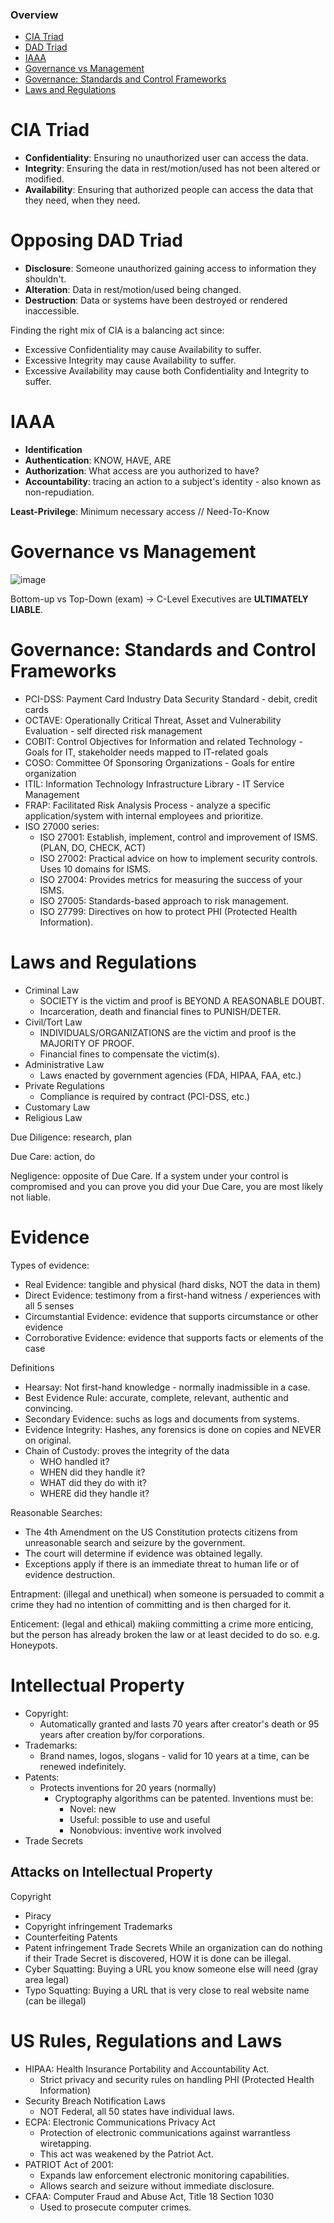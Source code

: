 ### Overview
- [CIA Triad](#cia-triad)
- [DAD Triad](#opposing-dad-triad)
- [IAAA](#iaaa)
- [Governance vs Management](#governance-vs-management)
- [Governance: Standards and Control Frameworks](#governance-standards-and-control-frameworks)
- [Laws and Regulations](#laws-and-regulations)

# CIA Triad
- **Confidentiality**: Ensuring no unauthorized user can access the data.
- **Integrity**: Ensuring the data in rest/motion/used has not been altered or modified.
- **Availability**: Ensuring that authorized people can access the data that they need, when they need.
# Opposing DAD Triad
- **Disclosure**: Someone unauthorized gaining access to information they shouldn't.
- **Alteration**: Data in rest/motion/used being changed.
- **Destruction**: Data or systems have been destroyed or rendered inaccessible.

Finding the right mix of CIA is a balancing act since:
- Excessive Confidentiality may cause Availability to suffer.
- Excessive Integrity may cause Availability to suffer.
- Excessive Availability may cause both Confidentiality and Integrity to suffer.

# IAAA
- **Identification**
- **Authentication**: KNOW, HAVE, ARE
- **Authorization**: What access are you authorized to have?
- **Accountability**: tracing an action to a subject's identity - also known as non-repudiation.

**Least-Privilege**: Minimum necessary access // Need-To-Know

# Governance vs Management
![image](https://github.com/0xScorpio/Certifications/assets/140411254/7742d50d-698e-4cdb-ac5a-e79e4f9157b9)

Bottom-up vs Top-Down (exam) -> C-Level Executives are **ULTIMATELY LIABLE**.

# Governance: Standards and Control Frameworks
- PCI-DSS: Payment Card Industry Data Security Standard - debit, credit cards
- OCTAVE: Operationally Critical Threat, Asset and Vulnerability Evaluation - self directed risk management
- COBIT: Control Objectives for Information and related Technology - Goals for IT, stakeholder needs mapped to IT-related goals
- COSO: Committee Of Sponsoring Organizations - Goals for entire organization
- ITIL: Information Technology Infrastructure Library - IT Service Management
- FRAP: Facilitated Risk Analysis Process - analyze a specific application/system with internal employees and prioritize.
- ISO 27000 series:
  - ISO 27001: Establish, implement, control and improvement of ISMS. (PLAN, DO, CHECK, ACT)
  - ISO 27002: Practical advice on how to implement security controls. Uses 10 domains for ISMS.
  - ISO 27004: Provides metrics for measuring the success of your ISMS.
  - ISO 27005: Standards-based approach to risk management.
  - ISO 27799: Directives on how to protect PHI (Protected Health Information).

# Laws and Regulations
- Criminal Law
  - SOCIETY is the victim and proof is BEYOND A REASONABLE DOUBT.
  - Incarceration, death and financial fines to PUNISH/DETER.
- Civil/Tort Law
  - INDIVIDUALS/ORGANIZATIONS are the victim and proof is the MAJORITY OF PROOF.
  - Financial fines to compensate the victim(s).
- Administrative Law
  - Laws enacted by government agencies (FDA, HIPAA, FAA, etc.)
- Private Regulations
  - Compliance is required by contract (PCI-DSS, etc.)
- Customary Law
- Religious Law

Due Diligence: research, plan

Due Care: action, do

Negligence: opposite of Due Care.
If a system under your control is compromised and you can prove you did your Due Care, you are most likely not liable.

# Evidence
Types of evidence:
- Real Evidence: tangible and physical (hard disks, NOT the data in them)
- Direct Evidence: testimony from a first-hand witness / experiences with all 5 senses
- Circumstantial Evidence: evidence that supports circumstance or other evidence
- Corroborative Evidence: evidence that supports facts or elements of the case

Definitions
- Hearsay: Not first-hand knowledge - normally inadmissible in a case.
- Best Evidence Rule: accurate, complete, relevant, authentic and convincing.
- Secondary Evidence: suchs as logs and documents from systems.
- Evidence Integrity: Hashes, any forensics is done on copies and NEVER on original.
- Chain of Custody: proves the integrity of the data
  - WHO handled it?
  - WHEN did they handle it?
  - WHAT did they do with it?
  - WHERE did they handle it?

Reasonable Searches:
- The 4th Amendment on the US Constitution protects citizens from unreasonable search and seizure by the government.
- The court will determine if evidence was obtained legally.
- Exceptions apply if there is an immediate threat to human life or of evidence destruction.

Entrapment: (illegal and unethical) when someone is persuaded to commit a crime they had no intention of committing and is then charged for it.

Enticement: (legal and ethical) makiing committing a crime more enticing, but the person has already broken the law or at least decided to do so. e.g. Honeypots.

# Intellectual Property
- Copyright:
  - Automatically granted and lasts 70 years after creator's death or 95 years after creation by/for corporations.
- Trademarks:
  - Brand names, logos, slogans - valid for 10 years at a time, can be renewed indefinitely. 
- Patents:
  - Protects inventions for 20 years (normally)
    - Cryptography algorithms can be patented. Inventions must be:
      - Novel: new
      - Useful: possible to use and useful
      - Nonobvious: inventive work involved
- Trade Secrets

## Attacks on Intellectual Property
Copyright
- Piracy
- Copyright infringement
Trademarks
- Counterfeiting
Patents
- Patent infringement
Trade Secrets
While an organization can do nothing if their Trade Secret is discovered, HOW it is done can be illegal.
- Cyber Squatting: Buying a URL you know someone else will need (gray area legal)
- Typo Squatting: Buying a URL that is very close to real website name (can be illegal)

# US Rules, Regulations and Laws
- HIPAA: Health Insurance Portability and Accountability Act.
  - Strict privacy and security rules on handling PHI (Protected Health Information)
- Security Breach Notification Laws
  - NOT Federal, all 50 states have individual laws.
- ECPA: Electronic Communications Privacy Act
  - Protection of electronic communications against warrantless wiretapping.
  - This act was weakened by the Patriot Act.
- PATRIOT Act of 2001:
  - Expands law enforcement electronic monitoring capabilities.
  - Allows search and seizure without immediate disclosure.
- CFAA: Computer Fraud and Abuse Act, Title 18 Section 1030
  - Used to prosecute computer crimes.




  
  

  
